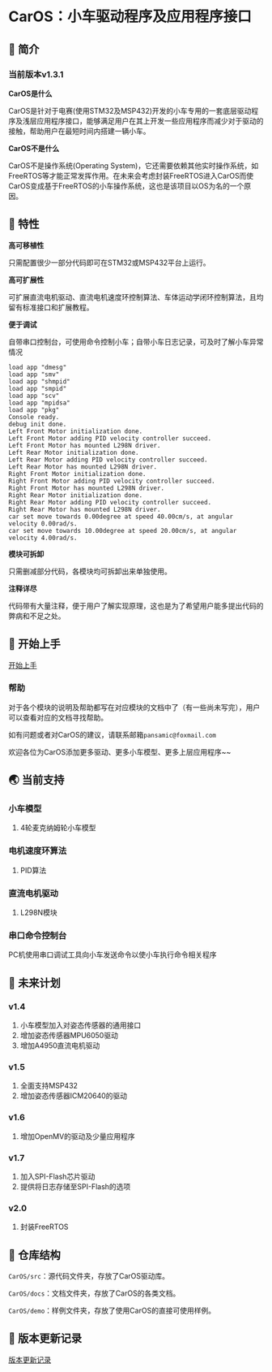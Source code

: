 # CarOS：小车驱动程序及应用程序接口

## :book: 简介

### 当前版本v1.3.1

**CarOS是什么**

CarOS是针对于电赛(使用STM32及MSP432)开发的小车专用的一套底层驱动程序及浅层应用程序接口，能够满足用户在其上开发一些应用程序而减少对于驱动的接触，帮助用户在最短时间内搭建一辆小车。

**CarOS不是什么**

CarOS不是操作系统(Operating System)，它还需要依赖其他实时操作系统，如FreeRTOS等才能正常发挥作用。在未来会考虑封装FreeRTOS进入CarOS而使CarOS变成基于FreeRTOS的小车操作系统，这也是该项目以OS为名的一个原因。

## :rocket: 特性

**高可移植性**

只需配置很少一部分代码即可在STM32或MSP432平台上运行。

**高可扩展性**

可扩展直流电机驱动、直流电机速度环控制算法、车体运动学闭环控制算法，且均留有标准接口和扩展教程。

**便于调试**

自带串口控制台，可使用命令控制小车；自带小车日志记录，可及时了解小车异常情况
```
load app "dmesg"
load app "smv"
load app "shmpid"
load app "smpid"
load app "scv"
load app "mpidsa"
load app "pkg"
Console ready.
debug init done.
Left Front Motor initialization done.
Left Front Motor adding PID velocity controller succeed.
Left Front Motor has mounted L298N driver.
Left Rear Motor initialization done.
Left Rear Motor adding PID velocity controller succeed.
Left Rear Motor has mounted L298N driver.
Right Front Motor initialization done.
Right Front Motor adding PID velocity controller succeed.
Right Front Motor has mounted L298N driver.
Right Rear Motor initialization done.
Right Rear Motor adding PID velocity controller succeed.
Right Rear Motor has mounted L298N driver.
car set move towards 0.00degree at speed 40.00cm/s, at angular velocity 0.00rad/s.
car set move towards 10.00degree at speed 20.00cm/s, at angular velocity 4.00rad/s.
```

**模块可拆卸**

只需删减部分代码，各模块均可拆卸出来单独使用。

**注释详尽**

代码带有大量注释，便于用户了解实现原理，这也是为了希望用户能多提出代码的弊病和不足之处。

## :robot: 开始上手

[开始上手](https://github.com/Pansamic/CarOS/blob/master/docs/%E7%94%A8%E6%88%B7%E6%8C%87%E5%8D%97/CarOS-user%20manual.md)

### 帮助

对于各个模块的说明及帮助都写在对应模块的文档中了（有一些尚未写完），用户可以查看对应的文档寻找帮助。

如有问题或者对CarOS的建议，请联系邮箱`pansamic@foxmail.com`

欢迎各位为CarOS添加更多驱动、更多小车模型、更多上层应用程序~~

## :earth_asia: 当前支持

### 小车模型

1. 4轮麦克纳姆轮小车模型

### 电机速度环算法

1. PID算法

### 直流电机驱动

1. L298N模块

### 串口命令控制台

PC机使用串口调试工具向小车发送命令以使小车执行命令相关程序

## :bookmark_tabs: 未来计划

### v1.4

1. 小车模型加入对姿态传感器的通用接口
2. 增加姿态传感器MPU6050驱动
3. 增加A4950直流电机驱动

### v1.5

1. 全面支持MSP432
2. 增加姿态传感器ICM20640的驱动

### v1.6
1. 增加OpenMV的驱动及少量应用程序

### v1.7

1. 加入SPI-Flash芯片驱动
2. 提供将日志存储至SPI-Flash的选项

### v2.0

1. 封装FreeRTOS

## :open_file_folder: 仓库结构

`CarOS/src`：源代码文件夹，存放了CarOS驱动库。

`CarOS/docs`：文档文件夹，存放了CarOS的各类文档。

`CarOS/demo`：样例文件夹，存放了使用CarOS的直接可使用样例。

## :calendar: 版本更新记录

[版本更新记录](https://github.com/Pansamic/CarOS/blob/master/docs/develop.md)